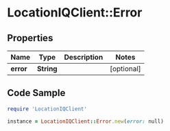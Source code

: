 # LocationIQClient::Error

## Properties

Name | Type | Description | Notes
------------ | ------------- | ------------- | -------------
**error** | **String** |  | [optional] 

## Code Sample

```ruby
require 'LocationIQClient'

instance = LocationIQClient::Error.new(error: null)
```


